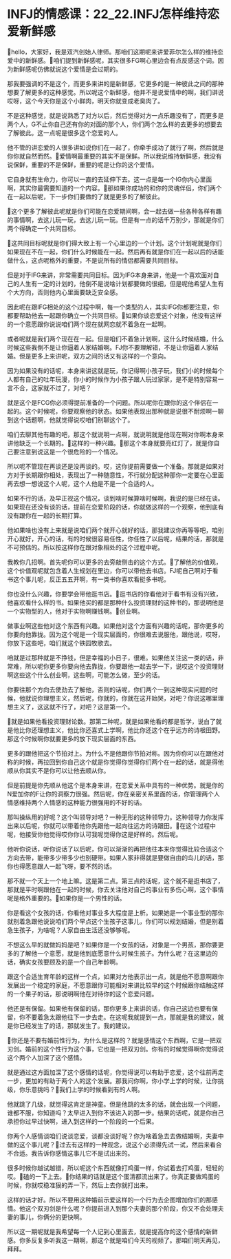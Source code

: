 # INFJ的情感课：22_22.INFJ怎样维持恋爱新鲜感

🎼hello，大家好，我是双汽创始人律师。那咱们这期呢来讲爱菲尔怎么样的维持恋爱中的新鲜感。🎼咱们提到新鲜感呢，其实很多FG啊心里边会有点反感这个词。因为新鲜感呢仿佛就说这个爱情是会过期的。

那我要强调的不是这个，而更多来讲的是新鲜感，它更多的是一种彼此之间的那种想要了解更多的这种感觉。所以呢这个新鲜感，他并不是说爱情中的啊，我们讲说哎呀，这个今天你是这个小鲜肉，明天你就变成老臭肉了。

不是这种感觉，就是说熟悉了对方以后，然后觉得对方一点乐趣没有了，而更多是两个人，G不止你自己还有你的对面的那个人，你们两个怎么样的去更多的想要去了解彼此。这一点呢是很多这个恋爱的人。

他不管的讲恋爱的人很多讲如说你们在一起了，你牵手成功了就行了啊，然后就是你你就自然而然。🎼爱情啊最重要的其实不是保鲜。所以我说维持新鲜感，我没有说保鲜，重要的不是保鲜，重要的呢是让你的这个爱情。

它自身就有生命力，你可以一直的去延伸下去。这一点是每一个IG你内心里面啊，其实你最需要知道的一个内容。🎼那如果你成功的和你的灵魂伴侣，你们两个在一起以后呢，下一步你们要做的了就是更多的了解彼此。

🎼这个更多了解彼此呢就是你们可能在恋爱期间啊，会一起去做一些各种各样有趣的事情啊，去这儿玩一玩，去这儿玩一玩。但是有一点的话千万别少，那就是你们两个得确定一个共同目标。

🎼这共同目标呢就是你们得大致上有一个心里边的一个计划。这个计划呢就是你们如果现在不在一起，你们什么时候能在一起。然后再有就是你们在一起以后的话能做什么，这点呢格外的重要，不是说所有的情侣都需要共同目标。

但是对于IFG来讲，非常需要共同目标。因为IFG本身来讲，他是一个喜欢面对自己的人生有一定的计划的，他倒不是说啥计划都要做的很细，但是呢他希望人生有个大方向，否则他内心里面要缺乏安全感。

因此呢在跟IFG相处的这个过程中啊，每一个类型的人，其实IFG你都要注意，你都要帮助他去一起跟你确立一个共同目标。🎼如果你谈恋爱这个对象，他没有这样的一个意愿跟你说说咱们两个现在就网恋就不着急在一起啊。

或者呢就是我们两个现在在一起。但是咱们不着急计划啊，这什么时候结婚，什么时候这些我倒不是让你逼着人家结婚啊。FJ你不要理解错，不是让你逼着人家结婚。但是更多上来讲呢，双方之间的话又有这样的一个意向。

因为如果没有的话呢，本身来讲这就是玩，你记得啊小孩子玩，我们小的时候每个人都有自己的吐年玩漫，你小的时候作为小孩子跟人玩过家家，是不是特别容易一言不合，这家就不过了，对吧？

就是这个是FCG你必须得提前准备的一个问题。所以呢你在跟你的这个伴侣在一起的。这个时候呢，你要观察他的状态。如果他表现出那种就是说很不耐烦啊一聊到这个话题啊，他就觉得说哎咱们别聊这个了。

咱们去聊其他有趣的吧，那这个就说明一点啊，就说明就是他现在啊对你啊本身来讲他缺乏一个长期的。🎼这样的一种兴趣。🎼那这个本身就要亮红灯了，就是你自己要注意到说这是一个很危险的一个情况。

所以呢不管现在再谈还是没再谈的。哎，这你提前需要做一个准备。那就是如果对方对于长期跟你相处，表现出了一种随意性，不行就分配这种那你一定要在心里面再去想一想说这个人呢，这个人他是不是一个合适的人。

如果不行的话，及早正视这个情况，谈到啥时候算啥时候啊，我说的是已经在谈。如果现在还没有谈的话，提前在恋爱阶段的话，你就做这样的一个观察，他到底有没有跟你在一起的长期打算。

他如果啥也没有上来就是说咱们两个就开心就好的话，那我建议你再等等吧，咱别开心就好，开心的话，有的时候很容易任性，你任性了以后呢，结果的话，那就是不可预估的。所以按这样你在跟对象相处的这个过程中呢。

我教你几招啊。首先呢你可以更多的去旁敲侧击的这个方式。🎼了解他的价值观，这个价值观呢就包含着人生规划在里边，你可以带他去书店。FJ呢自己啊对于看书这个事儿呢，反正五五开啊，有一类书你喜欢看挺多书呢。

你也没什么兴趣，你要学会带他逛书店。🎼逛书店的你看他对于看书有没有兴致，他喜欢看什么样的书。如果他买的都是那种什么投资理财的这种书的，那说明他是一个实物型的人，他对于实物啊赚钱啊。🎼创业啊。

做事业啊这些他对这个东西有兴趣。如果他对这个方面有兴趣的话呢，那你更多的你要向他靠拢。因为这个呢是一个现实层面的，你很难去说服他，跟他说，哎呀，你放下这些吧，咱们就这个铁园牧歌去。

咱就是过那种就是不挣钱，但是幸福的小日子，很难。如果他关注这一类的话，非常难，所以呢你更多你要向他去靠拢，你要跟他一起去学一下，说哎这个投资理财啊这些这个什么创业啊，这些啊，可能怎么做，至少的话。

你要往那个方向去使劲去了解他，否则的话呢，你们两个一到这种现实问题的时候，他就说你理想主义，然后呢，你就的，你就在这开始哭，对吧？你说这哪里理想主义了，这这就不行了，对吧？这是第一个。

🎼就是如果他看投资理财论数。那第二种呢，就是如果他看的都是哲学，说白了就是他比你还理想主义，他比你还喜式上学啊，他比你还这个在乎远方的诗根田野。那这个时候啊你就要更多的放下现实层面的东西。

更多的跟他把这个节拍对上。为什么不是他跟你节拍对称。因为你你可以在跟他对称的时候，再拉回到你自己这个就是你觉得你觉得你们两个在一起的话，就是得他顺从你其实不是你可以让他去顺从你。

但是前提是你先顺从他这个是本身来讲，在恋爱关系中具有的一种优势。就是你的N爱加你的F让你的洞察力很强。然后呢，你在亲密关系里面的话，你管理两个人情感维持两个人情感的这种能力很强用的不好的话。

那叫操纵用的好呢？这个叫领导对吧？一种无形的这种领导力。这种领导力你发挥出来以后呢，你就可以带着他你先跟他一起向往远方的诗跟田。🎼在这个过程中呢，他接受你他觉得哎你你认可我呢觉得你这是好样的。然后呢。

他听你说话，听你说话了以后呢，你可以渐渐的再把他往本来你觉得比较合适这个方向去带，能带多少带多少也别硬带。如果人家非得就是要做自由的鸟儿的话，那你也得愿意跟人一起飞呀，要不然的话。

那不就一个天上一个地上嘛。这是第二点。第三点的话呢，这个就不是逛书店了，那就是平时啊跟他在一起的时候，你去关注他对自己的事业有多伤心啊，这个事情呢是格外重要的。🎼如果你是一个男性的话。

你是看这个女孩的话，你看他对事业多大程度是上析。如果她是一个事业型的那你就别着急跟他说说咱们两个早点这个生孩子这事儿，你们可以规划结婚，但是别着急生孩子，为啥呢？人家自由生活还没够够呢。

不想这么早的就做妈妈是吧？如果你是一个女孩的话，对象是一个男孩，那你要更多的了解他一个意愿，就是他到底愿意什么时候生孩子。为什么呢？在这里边的话，确实女孩要顾及的是一个自己年龄啊。

跟这个合适生育年龄的这样一个点，如果对方他表示出一点，就是他不愿意啊跟你发展出一个稳定的家庭，不愿意跟你可能相对来讲比较早的这个时候跟你结触这样的一个果子的话，那说明啊他在对待你的这个恋爱问题。

他还是有保留。如果他有保留的话，那你更多上来讲的话，你自己这边也要有保留，你不要着急太跟他往下一步去走。在这呢我就提到一点，那就是我的建议，就是你已经发生了的话，那就发生了。我的建议。

🎼你还是不要有婚前性行为，为什么是这样的？就是感情这个东西啊，它是一把双刃剑。婚前的这个性行为这个事，它也是一把双刃剑。你有的时候觉得啊你觉得说这个两个人加深了这个感情。

就是通过这方面加深了这个感情的话呢，你觉得说可以有助于恋爱，这个往前再走一步，更加的有助于两个人的这个发展。那我问你啊，你小学上学的时候，让你挑级，你乐意挑吗？🎼我们上学的时候看到有的人啊。

他就跳了几级，就觉得这肯定是神童。但是他跳的太多的话，就会出现一个问题，谁都不服，你知道吗？太早进入到你不该进入的那一步。结果的话呢，就是你自己承担你过早过快啊，进入到这样的一个阶段的一个后果。

你两个人感情谈咱们说谈恋爱，谈都没谈好呢？你为啥着急去去做结婚啊，夫妻中做的这个事儿呢？🎼过去有这样的一种观念，说这个必须得先试一试，然后来看合不合适。我告诉你感情这事儿它不是试出来的。

很多时候你越试越错，所以呢这个东西就像打鸡蛋一样，你试着去打鸡蛋，轻轻的哎。🎼磕的一下上去。🎼你结果的话就是这个蛋清都流出来了。你真正要做鸡蛋的时候，你就哎稳准狠的弄一下，然后上去你就打出来。

这样的话才好。所以不要用这种婚前示爱这样的一个行为去企图增加你们的那感情。他这个双刃剑是什么呢？你提前进入到那个夫妻的那个阶段，你又不会处理夫妻的事儿，你俩分的更快啊。

所以这一期呢就是我希望每一个人记到心里面去，就是提高你的这个感情的新鲜感。你多反复多听我这一期啊，那这个就是咱们今天的视频了。那咱们明天再见，拜拜。

